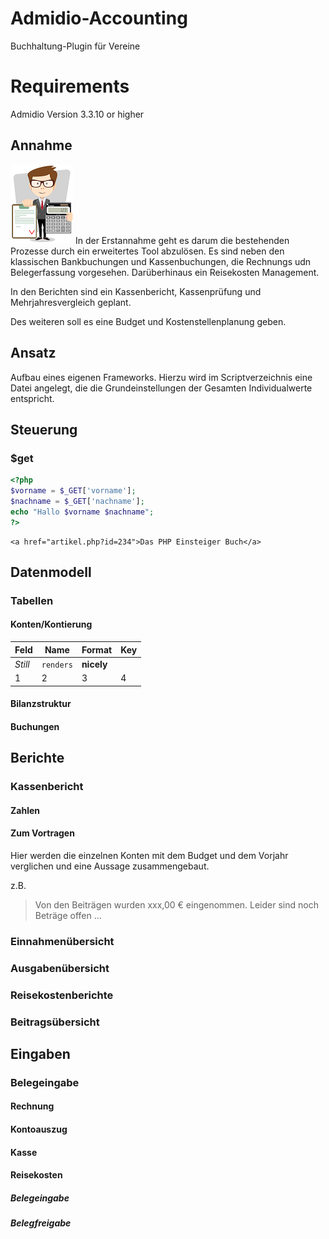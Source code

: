[logo]: https://github.com/M4-CP/Admidio-Accounting/blob/master/Images/accounting.png "Buchhalter"

# Admidio-Accounting
Buchhaltung-Plugin für Vereine
# Requirements
Admidio Version 3.3.10 or higher

## Annahme
![alt text][logo] In der Erstannahme geht es darum die bestehenden Prozesse durch ein erweitertes Tool abzulösen. Es sind neben den klassischen Bankbuchungen und Kassenbuchungen, die Rechnungs udn Belegerfassung vorgesehen. Darüberhinaus ein Reisekosten Management.

In den Berichten sind ein Kassenbericht, Kassenprüfung und Mehrjahresvergleich geplant.

Des weiteren soll es eine Budget und Kostenstellenplanung geben.

## Ansatz
Aufbau eines eigenen Frameworks. Hierzu wird im Scriptverzeichnis eine Datei angelegt, die die Grundeinstellungen der Gesamten Individualwerte entspricht.

## Steuerung

### $get

``` PHP
<?php
$vorname = $_GET['vorname'];
$nachname = $_GET['nachname'];
echo "Hallo $vorname $nachname";
?>
```

```
<a href="artikel.php?id=234">Das PHP Einsteiger Buch</a>
```
## Datenmodell

### Tabellen

#### Konten/Kontierung
Feld | Name | Format | Key
--- | --- | --- | ---
*Still* | `renders` | **nicely** | 
1 | 2 | 3 | 4

#### Bilanzstruktur

#### Buchungen

## Berichte

### Kassenbericht
#### Zahlen
#### Zum Vortragen
Hier werden die einzelnen Konten mit dem Budget und dem Vorjahr verglichen und eine Aussage zusammengebaut.

z.B.


> Von den Beiträgen wurden xxx,00 € eingenommen. Leider sind noch Beträge offen ...


### Einnahmenübersicht

### Ausgabenübersicht

### Reisekostenberichte

### Beitragsübersicht

## Eingaben

### Belegeingabe

#### Rechnung

#### Kontoauszug

#### Kasse

#### Reisekosten

##### Belegeingabe

##### Belegfreigabe


